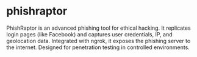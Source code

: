 # phishraptor
PhishRaptor is an advanced phishing tool for ethical hacking. It replicates login pages (like Facebook) and captures user credentials, IP, and geolocation data. Integrated with ngrok, it exposes the phishing server to the internet. Designed for penetration testing in controlled environments.
